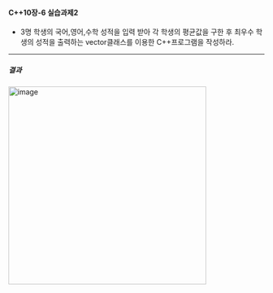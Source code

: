 #### C++10장-6 실습과제2
  * 3명 학생의 국어,영어,수학 성적을 입력 받아 각 학생의 평균값을 구한 후 최우수 학생의 성적을 출력하는 vector클래스를 이용한 C++프로그램을 작성하라.

---
##### 결과
<img width="389" alt="image" src="https://github.com/user-attachments/assets/f2379c9b-95ef-4f24-b8f3-07063b19b61e">
